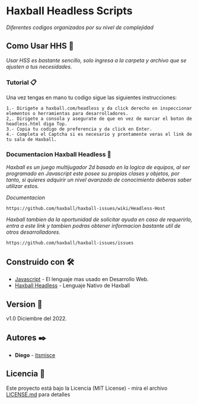 # Haxball Headless Scripts

_Diferentes codigos organizados por su nivel de complejidad_

## Como Usar HHS 🚀

_Usar HSS es bastante sencillo, solo ingresa a la carpeta y archivo que se ajusten a tus necesidades._

### Tutorial 📋

Una vez tengas en mano tu codigo sigue las siguientes instrucciones:
```
1.- Dirigete a haxball.com/headless y da click derecho en inspeccionar elementos o herramientas para desarrolladores.
2,. Dirigete a consola y asegurate de que en vez de marcar el boton de headless.html diga Top.
3.- Copia tu codigo de preferencia y da click en Enter.
4.- Completa el Captcha si es necesario y prontamente veras el link de tu sala de Haxball.
```

### Documentacion Haxball Headless 🔧

_Haxball es un juego multijugador 2d basado en la logica de equipos, al ser programado en Javascript este posee su propias clases y objetos, por tanto, si quieres adquirir un nivel avanzado de conocimiento deberas saber utilizar estos._

_Documentacion_

```
https://github.com/haxball/haxball-issues/wiki/Headless-Host
```

_Haxball tambien da la oportunidad de solicitar ayuda en caso de requerirlo, entra a este link y tambien podras obtener informacion bastante util de otros desarrolladores._

```
https://github.com/haxball/haxball-issues/issues
```

## Construido con 🛠️

* [Javascript](https://www.javascript.com/) - El lenguaje mas usado en Desarrollo Web.
* [Haxball Headless](https://github.com/haxball/haxball-issues/wiki/Headless-Host) - Lenguaje Nativo de Haxball



## Version 📌

v1.0 Diciembre del 2022.

## Autores ✒️

* **Diego** - [itsmisce](https://github.com/itsmisce)



## Licencia 📄

Este proyecto está bajo la Licencia (MIT License) - mira el archivo [LICENSE.md](LICENSE.md) para detalles

